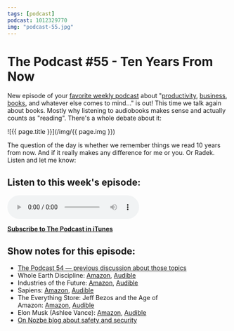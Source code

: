 ```yaml
---
tags: [podcast]
podcast: 1012329770
img: "podcast-55.jpg"
---
```


# The Podcast #55 - Ten Years From Now

New episode of your [favorite weekly podcast][p] about "[productivity](/productivity), [business](/business), [books](/books), and whatever else comes to mind..." is out! This time we talk again about books. Mostly why listening to audiobooks makes sense and actually counts as "reading". There's a whole debate about it:

<!--More-->

![{{ page.title }}](/img/{{ page.img }})

The question of the day is whether we remember things we read 10 years from now. And if it really makes any difference for me or you. Or Radek. Listen and let me know:

## Listen to this week's episode:

<audio controls>
<source src="https://files.nozbe.com/podcast/055.mp3" type="audio/mpeg">
</audio>

**[Subscribe to The Podcast in iTunes][i]**

## Show notes for this episode:

  * [The Podcast 54 — previous discussion about those topics](/podcast-54)
  * Whole Earth Discipline: [Amazon](http://www.amazon.com/Whole-Earth-Discipline-RestoredWildlands-Geoengineering/dp/0143118285?tag=radexio-20), [Audible](http://www.audible.com/pd/Science-Technology/Whole-Earth-Discipline-Audiobook/B002V8MHFK?tag=radexio-20)
  * Industries of the Future: [Amazon](http://www.amazon.com/Industries-Future-Alec-Ross/dp/1476753652?tag=radexio-20), [Audible](http://www.audible.com/pd/Science-Technology/The-Industries-of-the-Future-Audiobook/B01973D70U?tag=radexio-20)
  * Sapiens: [Amazon](http://www.amazon.com/Sapiens-Humankind-Yuval-Noah-Harari/dp/0062316095?tag=radexio-20), [Audible](http://www.audible.com/pd/Science-Technology/Sapiens-Audiobook/B00SXJF7J4?tag=radexio-20)
  * The Everything Store: Jeff Bezos and the Age of Amazon: [Amazon](http://www.amazon.com/Everything-Store-Jeff-Bezos-Amazon/dp/0316219282?tag=radexio-20), [Audible](http://www.audible.com/pd/Bios-Memoirs/The-Everything-Store-Audiobook/B00FJJFO1C?tag=radexio-20)
  * Elon Musk (Ashlee Vance): [Amazon](http://www.amazon.com/Elon-Musk-SpaceX-Fantastic-Future/dp/0062301233?tag=radexio-20), [Audible](http://www.audible.com/pd/Bios-Memoirs/Elon-Musk-Audiobook/B00UX8ODPM?tag=radexio-20)
  * [On Nozbe blog about safety and security](https://nozbe.com/blog/safety/)

[e]: /podcast-55
[p]: /podcast
[n]: https://nozbe.com/?a=mike
[r]: https://michael.gratis/radex
[i]: https://michael.gratis/thepodcast